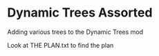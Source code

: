 # Dynamic Trees Assorted

Adding various trees to the Dynamic Trees mod

Look at THE PLAN.txt to find the plan
